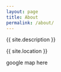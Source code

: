 ```yaml
---
layout: page
title: About
permalink: /about/
---
```


{{ site.description }}

{{ site.location }}

google map here